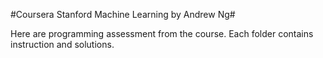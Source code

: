 #Coursera Stanford Machine Learning by Andrew Ng#

Here are programming assessment from the course. Each folder contains instruction and solutions. 
